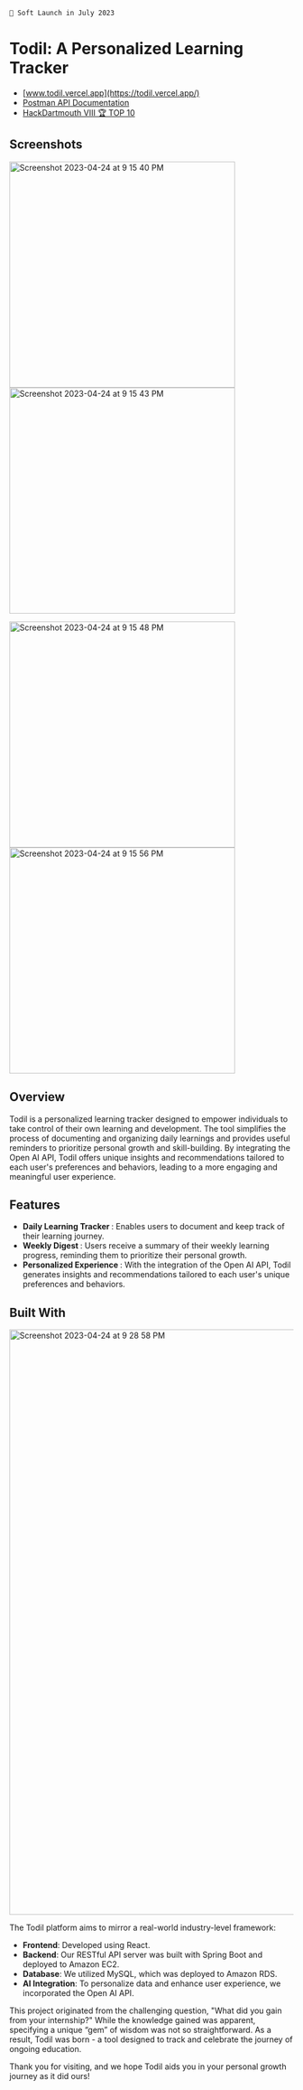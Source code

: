 ```
📢 Soft Launch in July 2023
```

# Todil: A Personalized Learning Tracker

- [www.todil.vercel.app](https://todil.vercel.app/)
- [Postman API Documentation](https://documenter.getpostman.com/view/13148728/2s93XyThyM)
- [HackDartmouth VIII 🏆 TOP 10](https://devpost.com/software/todil)

## Screenshots
<img width="400" alt="Screenshot 2023-04-24 at 9 15 40 PM" src="https://user-images.githubusercontent.com/89917595/234151080-f9d57ab4-9102-424a-b68c-53136ba7e058.png"> <img width="400" alt="Screenshot 2023-04-24 at 9 15 43 PM" src="https://user-images.githubusercontent.com/89917595/234151067-0b5aec7d-b621-40bc-9d27-373283238b12.png">

<img width="400" alt="Screenshot 2023-04-24 at 9 15 48 PM" src="https://user-images.githubusercontent.com/89917595/234151058-17564168-691a-4b10-98cc-1525e9283c2d.png"> <img width="400" alt="Screenshot 2023-04-24 at 9 15 56 PM" src="https://user-images.githubusercontent.com/89917595/234151047-144ac96b-c512-48ef-ae2e-ed95787b1d82.png">


## Overview
Todil is a personalized learning tracker designed to empower individuals to take control of their own learning and development. The tool simplifies the process of documenting and organizing daily learnings and provides useful reminders to prioritize personal growth and skill-building. By integrating the Open AI API, Todil offers unique insights and recommendations tailored to each user's preferences and behaviors, leading to a more engaging and meaningful user experience.

## Features
- <b> Daily Learning Tracker </b>: Enables users to document and keep track of their learning journey.
- <b> Weekly Digest </b>: Users receive a summary of their weekly learning progress, reminding them to prioritize their personal growth.
- <b> Personalized Experience </b>: With the integration of the Open AI API, Todil generates insights and recommendations tailored to each user's unique preferences and behaviors.

## Built With

<img width="1036" alt="Screenshot 2023-04-24 at 9 28 58 PM" src="https://user-images.githubusercontent.com/89917595/234152518-baab1732-109a-472d-ab5f-a8526d988430.png">

The Todil platform aims to mirror a real-world industry-level framework:

- <b> Frontend</b>: Developed using React.
- <b> Backend</b>: Our RESTful API server was built with Spring Boot and deployed to Amazon EC2.
- <b> Database</b>: We utilized MySQL, which was deployed to Amazon RDS.
- <b> AI Integration</b>: To personalize data and enhance user experience, we incorporated the Open AI API.

This project originated from the challenging question, "What did you gain from your internship?" While the knowledge gained was apparent, specifying a unique “gem” of wisdom was not so straightforward. As a result, Todil was born - a tool designed to track and celebrate the journey of ongoing education.

Thank you for visiting, and we hope Todil aids you in your personal growth journey as it did ours!
